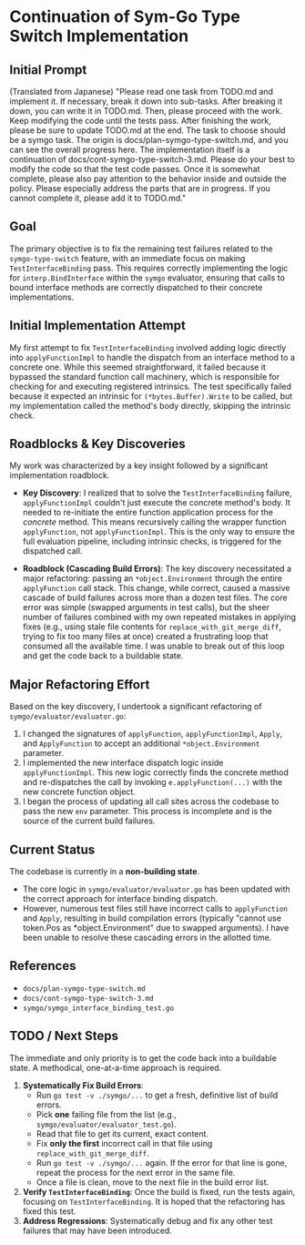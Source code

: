 # Continuation of Sym-Go Type Switch Implementation

## Initial Prompt

(Translated from Japanese)
"Please read one task from TODO.md and implement it. If necessary, break it down into sub-tasks. After breaking it down, you can write it in TODO.md. Then, please proceed with the work. Keep modifying the code until the tests pass. After finishing the work, please be sure to update TODO.md at the end. The task to choose should be a symgo task. The origin is docs/plan-symgo-type-switch.md, and you can see the overall progress here. The implementation itself is a continuation of docs/cont-symgo-type-switch-3.md. Please do your best to modify the code so that the test code passes. Once it is somewhat complete, please also pay attention to the behavior inside and outside the policy. Please especially address the parts that are in progress. If you cannot complete it, please add it to TODO.md."

## Goal

The primary objective is to fix the remaining test failures related to the `symgo-type-switch` feature, with an immediate focus on making `TestInterfaceBinding` pass. This requires correctly implementing the logic for `interp.BindInterface` within the `symgo` evaluator, ensuring that calls to bound interface methods are correctly dispatched to their concrete implementations.

## Initial Implementation Attempt

My first attempt to fix `TestInterfaceBinding` involved adding logic directly into `applyFunctionImpl` to handle the dispatch from an interface method to a concrete one. While this seemed straightforward, it failed because it bypassed the standard function call machinery, which is responsible for checking for and executing registered intrinsics. The test specifically failed because it expected an intrinsic for `(*bytes.Buffer).Write` to be called, but my implementation called the method's body directly, skipping the intrinsic check.

## Roadblocks & Key Discoveries

My work was characterized by a key insight followed by a significant implementation roadblock.

*   **Key Discovery**: I realized that to solve the `TestInterfaceBinding` failure, `applyFunctionImpl` couldn't just execute the concrete method's body. It needed to re-initiate the entire function application process for the *concrete* method. This means recursively calling the wrapper function `applyFunction`, not `applyFunctionImpl`. This is the only way to ensure the full evaluation pipeline, including intrinsic checks, is triggered for the dispatched call.

*   **Roadblock (Cascading Build Errors)**: The key discovery necessitated a major refactoring: passing an `*object.Environment` through the entire `applyFunction` call stack. This change, while correct, caused a massive cascade of build failures across more than a dozen test files. The core error was simple (swapped arguments in test calls), but the sheer number of failures combined with my own repeated mistakes in applying fixes (e.g., using stale file contents for `replace_with_git_merge_diff`, trying to fix too many files at once) created a frustrating loop that consumed all the available time. I was unable to break out of this loop and get the code back to a buildable state.

## Major Refactoring Effort

Based on the key discovery, I undertook a significant refactoring of `symgo/evaluator/evaluator.go`:

1.  I changed the signatures of `applyFunction`, `applyFunctionImpl`, `Apply`, and `ApplyFunction` to accept an additional `*object.Environment` parameter.
2.  I implemented the new interface dispatch logic inside `applyFunctionImpl`. This new logic correctly finds the concrete method and re-dispatches the call by invoking `e.applyFunction(...)` with the new concrete function object.
3.  I began the process of updating all call sites across the codebase to pass the new `env` parameter. This process is incomplete and is the source of the current build failures.

## Current Status

The codebase is currently in a **non-building state**.

*   The core logic in `symgo/evaluator/evaluator.go` has been updated with the correct approach for interface binding dispatch.
*   However, numerous test files still have incorrect calls to `applyFunction` and `Apply`, resulting in build compilation errors (typically "cannot use token.Pos as *object.Environment" due to swapped arguments). I have been unable to resolve these cascading errors in the allotted time.

## References

*   `docs/plan-symgo-type-switch.md`
*   `docs/cont-symgo-type-switch-3.md`
*   `symgo/symgo_interface_binding_test.go`

## TODO / Next Steps

The immediate and only priority is to get the code back into a buildable state. A methodical, one-at-a-time approach is required.

1.  **Systematically Fix Build Errors**:
    *   Run `go test -v ./symgo/...` to get a fresh, definitive list of build errors.
    *   Pick **one** failing file from the list (e.g., `symgo/evaluator/evaluator_test.go`).
    *   Read that file to get its current, exact content.
    *   Fix **only the first** incorrect call in that file using `replace_with_git_merge_diff`.
    *   Run `go test -v ./symgo/...` again. If the error for that line is gone, repeat the process for the next error in the same file.
    *   Once a file is clean, move to the next file in the build error list.
2.  **Verify `TestInterfaceBinding`**: Once the build is fixed, run the tests again, focusing on `TestInterfaceBinding`. It is hoped that the refactoring has fixed this test.
3.  **Address Regressions**: Systematically debug and fix any other test failures that may have been introduced.
